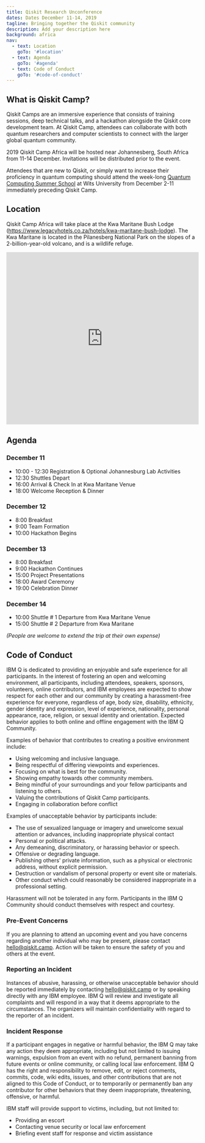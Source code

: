 ```yaml
---
title: Qiskit Research Unconference
dates: Dates December 11-14, 2019
tagline: Bringing together the Qiskit community
description: Add your description here
background: africa
nav:
  - text: Location
    goTo: '#location'
  - text: Agenda
    goTo: '#agenda'
  - text: Code of Conduct
    goTo: '#code-of-conduct'
---
```


## What is Qiskit Camp?

Qiskit Camps are an immersive experience that consists of training sessions, deep technical talks, and a hackathon alongside the Qiskit core development team. At Qiskit Camp, attendees can collaborate with both quantum researchers and computer scientists to connect with the larger global quantum community.

2019 Qiskit Camp Africa will be hosted near Johannesberg, South Africa from 11-14 December. Invitations will be distributed prior to the event.

Attendees that are new to Qiskit, or simply want to increase their proficiency in quantum computing should attend the week-long [Quantum Computing Summer School](http://www.wits.ac.za/quantum-computing/summer-school/) at Wits University from December 2-11 immediately preceding Qiskit Camp.

## Location

Qiskit Camp Africa will take place at the Kwa Maritane Bush Lodge (https://www.legacyhotels.co.za/hotels/kwa-maritane-bush-lodge). The Kwa Maritane is located in the Pilanesberg National Park on the slopes of a 2-billion-year-old volcano, and is a wildlife refuge. 

<iframe src="https://www.google.com/maps/embed?pb=!1m18!1m12!1m3!1d2387.41265024288!2d27.144590812282576!3d-25.33368849087539!2m3!1f0!2f0!3f0!3m2!1i1024!2i768!4f13.1!3m3!1m2!1s0x1ebc2b59a4c3c811%3A0xfc839400fe45015f!2sKwa+Maritane+Bush+lodge!5e0!3m2!1sen!2sus!4v1562184701364!5m2!1sen!2sus" width="100%" height="450" frameborder="0" style="border:0" allowfullscreen></iframe>

## Agenda

### December 11 
-	10:00 - 12:30 Registration & Optional Johannesburg Lab Activities 
-	12:30 Shuttles Depart
-	16:00 Arrival & Check In at Kwa Maritane Venue
-	18:00 Welcome Reception & Dinner

### December 12 
-	8:00 Breakfast 
-	9:00 Team Formation
-	10:00 Hackathon Begins

### December 13 
-	8:00 Breakfast 
-	9:00 Hackathon Continues
-	15:00 Project Presentations
-	18:00 Award Ceremony
-	19:00 Celebration Dinner

### December 14
-	10:00 Shuttle # 1 Departure from Kwa Maritane Venue 
-	15:00 Shuttle # 2 Departure from Kwa Maritane

_(People are welcome to extend the trip at their own expense)_

## Code of Conduct

IBM Q is dedicated to providing an enjoyable and safe experience for all participants. In the interest of fostering an open and welcoming environment, all participants, including attendees, speakers, sponsors, volunteers, online contributors, and IBM employees are expected to show respect for each other and our community by creating a harassment-free experience for everyone, regardless of age, body size, disability, ethnicity, gender identity and expression, level of experience, nationality, personal appearance, race, religion, or sexual identity and orientation. Expected behavior applies to both online and offline engagement with the IBM Q Community.

Examples of behavior that contributes to creating a positive environment include:

- Using welcoming and inclusive language.
- Being respectful of differing viewpoints and experiences.
- Focusing on what is best for the community.
- Showing empathy towards other community members.
- Being mindful of your surroundings and your fellow participants and listening to others.
- Valuing the contributions of Qiskit Camp participants.
- Engaging in collaboration before conflict

Examples of unacceptable behavior by participants include:

- The use of sexualized language or imagery and unwelcome sexual attention or advances, including inappropriate physical contact
- Personal or political attacks.
- Any demeaning, discriminatory, or harassing behavior or speech.
- Offensive or degrading language.
- Publishing others' private information, such as a physical or electronic address, without explicit permission.
- Destruction or vandalism of personal property or event site or materials.
- Other conduct which could reasonably be considered inappropriate in a professional setting.

Harassment will not be tolerated in any form. Participants in the IBM Q Community should conduct themselves with respect and courtesy.

### Pre-Event Concerns

If you are planning to attend an upcoming event and you have concerns regarding another individual who may be present, please contact [hello@qiskit.camp](mailto:hello@qiskit.camp). Action will be taken to ensure the safety of you and others at the event.

### Reporting an Incident

Instances of abusive, harassing, or otherwise unacceptable behavior should be reported immediately by contacting [hello@qiskit.camp](mailto:hello@qiskit.camp) or by speaking directly with any IBM employee. IBM Q will review and investigate all complaints and will respond in a way that it deems appropriate to the circumstances. The organizers will maintain confidentiality with regard to the reporter of an incident.

### Incident Response

If a participant engages in negative or harmful behavior, the IBM Q may take any action they deem appropriate, including but not limited to issuing warnings, expulsion from an event with no refund, permanent banning from future events or online community, or calling local law enforcement. IBM Q has the right and responsibility to remove, edit, or reject comments, commits, code, wiki edits, issues, and other contributions that are not aligned to this Code of Conduct, or to temporarily or permanently ban any contributor for other behaviors that they deem inappropriate, threatening, offensive, or harmful.

IBM staff will provide support to victims, including, but not limited to:

- Providing an escort
- Contacting venue security or local law enforcement
- Briefing event staff for response and victim assistance

